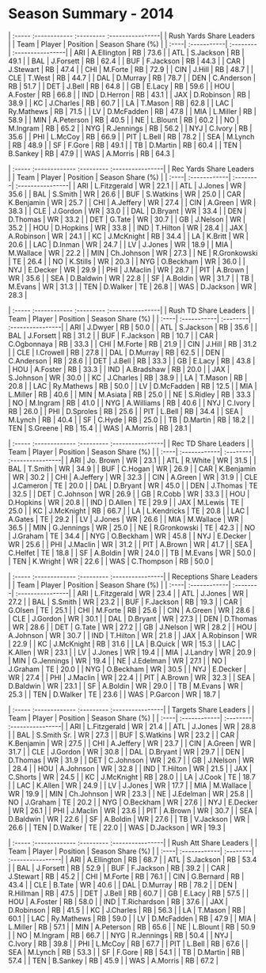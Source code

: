 # Season Summary - 2014

| :----- :------------ :--------- :----------------|
|             Rush Yards Share Leaders             |
| Team | Player      | Position | Season Share (%) |
| :----| :-----------| :--------| :----------------|
| ARI  | A.Ellington | RB       | 73.6             |
| ATL  | S.Jackson   | RB       | 49.1             |
| BAL  | J.Forsett   | RB       | 62.4             |
| BUF  | F.Jackson   | RB       | 44.3             |
| CAR  | J.Stewart   | RB       | 47.4             |
| CHI  | M.Forte     | RB       | 72.9             |
| CIN  | J.Hill      | RB       | 48.7             |
| CLE  | T.West      | RB       | 44.7             |
| DAL  | D.Murray    | RB       | 78.7             |
| DEN  | C.Anderson  | RB       | 51.7             |
| DET  | J.Bell      | RB       | 64.8             |
| GB   | E.Lacy      | RB       | 59.6             |
| HOU  | A.Foster    | RB       | 66.8             |
| IND  | D.Herron    | RB       | 43.1             |
| JAX  | D.Robinson  | RB       | 38.9             |
| KC   | J.Charles   | RB       | 60.7             |
| LA   | T.Mason     | RB       | 62.8             |
| LAC  | Ry.Mathews  | RB       | 71.5             |
| LV   | D.McFadden  | RB       | 47.8             |
| MIA  | L.Miller    | RB       | 58.9             |
| MIN  | A.Peterson  | RB       | 40.5             |
| NE   | L.Blount    | RB       | 60.2             |
| NO   | M.Ingram    | RB       | 65.2             |
| NYG  | R.Jennings  | RB       | 56.2             |
| NYJ  | C.Ivory     | RB       | 35.6             |
| PHI  | L.McCoy     | RB       | 66.9             |
| PIT  | L.Bell      | RB       | 78.2             |
| SEA  | M.Lynch     | RB       | 48.9             |
| SF   | F.Gore      | RB       | 49.1             |
| TB   | D.Martin    | RB       | 60.4             |
| TEN  | B.Sankey    | RB       | 47.9             |
| WAS  | A.Morris    | RB       | 64.3             |

| :----- :------------- :--------- :----------------|
|              Rec Yards Share Leaders              |
| Team | Player       | Position | Season Share (%) |
| :----| :------------| :--------| :----------------|
| ARI  | L.Fitzgerald | WR       | 22.1             |
| ATL  | J.Jones      | WR       | 35.6             |
| BAL  | S.Smith      | WR       | 26.6             |
| BUF  | S.Watkins    | WR       | 25.0             |
| CAR  | K.Benjamin   | WR       | 25.7             |
| CHI  | A.Jeffery    | WR       | 27.4             |
| CIN  | A.Green      | WR       | 38.3             |
| CLE  | J.Gordon     | WR       | 33.0             |
| DAL  | D.Bryant     | WR       | 33.4             |
| DEN  | D.Thomas     | WR       | 33.2             |
| DET  | G.Tate       | WR       | 30.7             |
| GB   | J.Nelson     | WR       | 35.2             |
| HOU  | D.Hopkins    | WR       | 33.8             |
| IND  | T.Hilton     | WR       | 28.4             |
| JAX  | A.Robinson   | WR       | 24.1             |
| KC   | J.McKnight   | RB       | 34.4             |
| LA   | K.Britt      | WR       | 20.6             |
| LAC  | D.Inman      | WR       | 24.7             |
| LV   | J.Jones      | WR       | 18.9             |
| MIA  | M.Wallace    | WR       | 22.2             |
| MIN  | Ch.Johnson   | WR       | 27.3             |
| NE   | R.Gronkowski | TE       | 26.4             |
| NO   | K.Stills     | WR       | 20.3             |
| NYG  | O.Beckham    | WR       | 36.0             |
| NYJ  | E.Decker     | WR       | 29.9             |
| PHI  | J.Maclin     | WR       | 28.7             |
| PIT  | A.Brown      | WR       | 35.6             |
| SEA  | D.Baldwin    | WR       | 22.8             |
| SF   | A.Boldin     | WR       | 31.7             |
| TB   | M.Evans      | WR       | 31.3             |
| TEN  | D.Walker     | TE       | 26.8             |
| WAS  | D.Jackson    | WR       | 28.3             |

| :----- :------------ :--------- :----------------|
|              Rush TD Share Leaders               |
| Team | Player      | Position | Season Share (%) |
| :----| :-----------| :--------| :----------------|
| ARI  | J.Dwyer     | RB       | 50.0             |
| ATL  | S.Jackson   | RB       | 35.6             |
| BAL  | J.Forsett   | RB       | 31.2             |
| BUF  | F.Jackson   | RB       | 10.7             |
| CAR  | C.Ogbonnaya | RB       | 33.3             |
| CHI  | M.Forte     | RB       | 21.9             |
| CIN  | J.Hill      | RB       | 31.2             |
| CLE  | I.Crowell   | RB       | 27.8             |
| DAL  | D.Murray    | RB       | 62.5             |
| DEN  | C.Anderson  | RB       | 28.6             |
| DET  | J.Bell      | RB       | 33.3             |
| GB   | E.Lacy      | RB       | 43.8             |
| HOU  | A.Foster    | RB       | 33.3             |
| IND  | A.Bradshaw  | RB       | 20.0             |
| JAX  | S.Johnson   | WR       | 30.0             |
| KC   | J.Charles   | RB       | 38.9             |
| LA   | T.Mason     | RB       | 20.8             |
| LAC  | Ry.Mathews  | RB       | 50.0             |
| LV   | D.McFadden  | RB       | 12.5             |
| MIA  | L.Miller    | RB       | 40.6             |
| MIN  | M.Asiata    | RB       | 25.0             |
| NE   | S.Ridley    | RB       | 33.3             |
| NO   | M.Ingram    | RB       | 41.0             |
| NYG  | A.Williams  | RB       | 40.6             |
| NYJ  | C.Ivory     | RB       | 26.0             |
| PHI  | D.Sproles   | RB       | 25.6             |
| PIT  | L.Bell      | RB       | 34.4             |
| SEA  | M.Lynch     | RB       | 40.4             |
| SF   | C.Hyde      | RB       | 25.0             |
| TB   | D.Martin    | RB       | 18.2             |
| TEN  | S.Greene    | RB       | 15.4             |
| WAS  | A.Morris    | RB       | 28.1             |

| :----- :------------- :--------- :----------------|
|                Rec TD Share Leaders               |
| Team | Player       | Position | Season Share (%) |
| :----| :------------| :--------| :----------------|
| ARI  | Jo. Brown    | WR       | 23.1             |
| ATL  | R.White      | WR       | 31.5             |
| BAL  | T.Smith      | WR       | 34.9             |
| BUF  | C.Hogan      | WR       | 26.9             |
| CAR  | K.Benjamin   | WR       | 30.2             |
| CHI  | A.Jeffery    | WR       | 32.3             |
| CIN  | A.Green      | WR       | 31.9             |
| CLE  | J.Cameron    | TE       | 20.0             |
| DAL  | D.Bryant     | WR       | 45.0             |
| DEN  | J.Thomas     | TE       | 32.5             |
| DET  | C.Johnson    | WR       | 26.9             |
| GB   | R.Cobb       | WR       | 33.3             |
| HOU  | D.Hopkins    | WR       | 20.8             |
| IND  | D.Allen      | TE       | 29.9             |
| JAX  | M.Lewis      | TE       | 25.0             |
| KC   | J.McKnight   | RB       | 66.7             |
| LA   | L.Kendricks  | TE       | 20.8             |
| LAC  | A.Gates      | TE       | 29.2             |
| LV   | J.Jones      | WR       | 26.6             |
| MIA  | M.Wallace    | WR       | 36.5             |
| MIN  | G.Jennings   | WR       | 25.0             |
| NE   | R.Gronkowski | TE       | 42.3             |
| NO   | J.Graham     | TE       | 34.4             |
| NYG  | O.Beckham    | WR       | 45.8             |
| NYJ  | E.Decker     | WR       | 25.6             |
| PHI  | J.Maclin     | WR       | 31.2             |
| PIT  | A.Brown      | WR       | 41.7             |
| SEA  | C.Helfet     | TE       | 18.8             |
| SF   | A.Boldin     | WR       | 24.0             |
| TB   | M.Evans      | WR       | 50.0             |
| TEN  | K.Wright     | WR       | 22.6             |
| WAS  | C.Thompson   | RB       | 50.0             |

| :----- :------------- :--------- :----------------|
|              Receptions Share Leaders             |
| Team | Player       | Position | Season Share (%) |
| :----| :------------| :--------| :----------------|
| ARI  | L.Fitzgerald | WR       | 23.4             |
| ATL  | J.Jones      | WR       | 27.2             |
| BAL  | S.Smith      | WR       | 23.2             |
| BUF  | F.Jackson    | RB       | 19.3             |
| CAR  | G.Olsen      | TE       | 25.1             |
| CHI  | M.Forte      | RB       | 25.6             |
| CIN  | A.Green      | WR       | 28.6             |
| CLE  | J.Gordon     | WR       | 30.1             |
| DAL  | D.Bryant     | WR       | 27.3             |
| DEN  | D.Thomas     | WR       | 28.6             |
| DET  | G.Tate       | WR       | 27.2             |
| GB   | J.Nelson     | WR       | 28.2             |
| HOU  | A.Johnson    | WR       | 30.7             |
| IND  | T.Hilton     | WR       | 21.8             |
| JAX  | A.Robinson   | WR       | 22.9             |
| KC   | J.McKnight   | RB       | 31.6             |
| LA   | B.Quick      | WR       | 15.3             |
| LAC  | K.Allen      | WR       | 23.1             |
| LV   | J.Jones      | WR       | 19.4             |
| MIA  | J.Landry     | WR       | 20.9             |
| MIN  | G.Jennings   | WR       | 19.4             |
| NE   | J.Edelman    | WR       | 27.1             |
| NO   | J.Graham     | TE       | 20.0             |
| NYG  | O.Beckham    | WR       | 30.5             |
| NYJ  | E.Decker     | WR       | 27.4             |
| PHI  | J.Maclin     | WR       | 22.4             |
| PIT  | A.Brown      | WR       | 32.3             |
| SEA  | D.Baldwin    | WR       | 23.1             |
| SF   | A.Boldin     | WR       | 29.0             |
| TB   | M.Evans      | WR       | 25.3             |
| TEN  | D.Walker     | TE       | 23.6             |
| WAS  | P.Garcon     | WR       | 18.7             |

| :----- :------------- :--------- :----------------|
|               Targets Share Leaders               |
| Team | Player       | Position | Season Share (%) |
| :----| :------------| :--------| :----------------|
| ARI  | L.Fitzgerald | WR       | 21.4             |
| ATL  | J.Jones      | WR       | 28.8             |
| BAL  | S.Smith Sr.  | WR       | 27.3             |
| BUF  | S.Watkins    | WR       | 23.2             |
| CAR  | K.Benjamin   | WR       | 27.5             |
| CHI  | A.Jeffery    | WR       | 23.7             |
| CIN  | A.Green      | WR       | 31.7             |
| CLE  | J.Gordon     | WR       | 30.8             |
| DAL  | D.Bryant     | WR       | 29.7             |
| DEN  | D.Thomas     | WR       | 31.9             |
| DET  | C.Johnson    | WR       | 26.7             |
| GB   | J.Nelson     | WR       | 28.4             |
| HOU  | A.Johnson    | WR       | 32.8             |
| IND  | T.Hilton     | WR       | 21.5             |
| JAX  | C.Shorts     | WR       | 24.5             |
| KC   | J.McKnight   | RB       | 28.0             |
| LA   | J.Cook       | TE       | 18.7             |
| LAC  | K.Allen      | WR       | 24.9             |
| LV   | J.Jones      | WR       | 17.7             |
| MIA  | M.Wallace    | WR       | 19.9             |
| MIN  | Ch.Johnson   | WR       | 23.3             |
| NE   | J.Edelman    | WR       | 25.8             |
| NO   | J.Graham     | TE       | 20.2             |
| NYG  | O.Beckham    | WR       | 27.6             |
| NYJ  | E.Decker     | WR       | 26.1             |
| PHI  | J.Maclin     | WR       | 23.6             |
| PIT  | A.Brown      | WR       | 30.7             |
| SEA  | D.Baldwin    | WR       | 22.6             |
| SF   | A.Boldin     | WR       | 27.6             |
| TB   | V.Jackson    | WR       | 26.6             |
| TEN  | D.Walker     | TE       | 22.0             |
| WAS  | D.Jackson    | WR       | 19.3             |

| :----- :------------- :--------- :----------------|
|               Rush Att Share Leaders              |
| Team | Player       | Position | Season Share (%) |
| :----| :------------| :--------| :----------------|
| ARI  | A.Ellington  | RB       | 68.7             |
| ATL  | S.Jackson    | RB       | 53.4             |
| BAL  | J.Forsett    | RB       | 52.9             |
| BUF  | F.Jackson    | RB       | 39.2             |
| CAR  | J.Stewart    | RB       | 45.2             |
| CHI  | M.Forte      | RB       | 76.1             |
| CIN  | G.Bernard    | RB       | 43.4             |
| CLE  | B.Tate       | WR       | 40.6             |
| DAL  | D.Murray     | RB       | 78.2             |
| DEN  | R.Hillman    | RB       | 47.5             |
| DET  | J.Bell       | RB       | 60.7             |
| GB   | E.Lacy       | RB       | 57.5             |
| HOU  | A.Foster     | RB       | 58.0             |
| IND  | T.Richardson | RB       | 37.6             |
| JAX  | D.Robinson   | RB       | 41.5             |
| KC   | J.Charles    | RB       | 56.3             |
| LA   | T.Mason      | RB       | 60.1             |
| LAC  | Ry.Mathews   | RB       | 59.0             |
| LV   | D.McFadden   | RB       | 47.9             |
| MIA  | L.Miller     | RB       | 57.1             |
| MIN  | A.Peterson   | RB       | 65.6             |
| NE   | L.Blount     | RB       | 50.9             |
| NO   | M.Ingram     | RB       | 66.7             |
| NYG  | R.Jennings   | RB       | 50.4             |
| NYJ  | C.Ivory      | RB       | 39.8             |
| PHI  | L.McCoy      | RB       | 67.7             |
| PIT  | L.Bell       | RB       | 67.6             |
| SEA  | M.Lynch      | RB       | 53.3             |
| SF   | F.Gore       | RB       | 54.1             |
| TB   | D.Martin     | RB       | 57.4             |
| TEN  | B.Sankey     | RB       | 45.9             |
| WAS  | A.Morris     | RB       | 67.2             |

